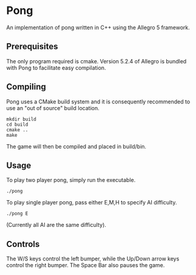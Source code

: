 # Pong
An implementation of pong written in C++ using the Allegro 5 framework.

Prerequisites
-------------
The only program required is cmake.
Version 5.2.4 of Allegro is bundled with Pong to facilitate easy compilation.

Compiling
---------
Pong uses a CMake build system and it is consequently recommended to use an 
"out of source" build location.

```shell 
mkdir build
cd build
cmake ..
make
```

The game will then be compiled and  placed in build/bin.

Usage
-----

To play two player pong, simply run the executable.

```shell
./pong
```

To play single player pong, pass either E,M,H to specify AI difficulty.

```shell
./pong E
```
(Currently all AI are the same difficulty).

Controls
--------

The W/S keys control the left bumper, while the Up/Down arrow keys control the right bumper. 
The Space Bar also pauses the game.
